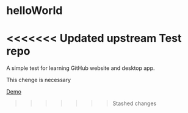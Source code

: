 # helloWorld
<<<<<<< Updated upstream
Test repo
=======
A simple test for learning GitHub website and desktop app.

This chenge is necessary

[Demo](http://kurtulusBektas.github.io/helloWorld)
>>>>>>> Stashed changes
